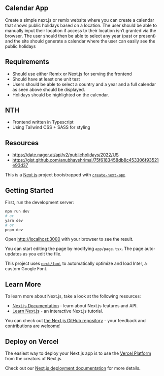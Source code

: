 ## Calendar App

Create a simple next.js or remix website where you can create a calendar that shows
public holidays based on a location. The user should be able to manually input their
location if access to their location isn’t granted via the browser. The user should
then be able to select any year (past or present) and the site should generate a
calendar where the user can easily see the public holidays


## Requirements

 - Should use either Remix or Next.js for serving the frontend
 - Should have at least one unit test
 - Users should be able to select a country and a year and a full calendar as seen above should be displayed.
 - Holidays should be highlighted on the calendar.

## NTH

- Frontend written in Typescript
- Using Tailwind CSS + SASS for styling

## Resources

 - https://date.nager.at/api/v2/publicholidays/2022/US
 - https://gist.github.com/anubhavshrimal/75f6183458db8c453306f93521e93d37

This is a [Next.js](https://nextjs.org/) project bootstrapped with [`create-next-app`](https://github.com/vercel/next.js/tree/canary/packages/create-next-app).

## Getting Started

First, run the development server:

```bash
npm run dev
# or
yarn dev
# or
pnpm dev
```

Open [http://localhost:3000](http://localhost:3000) with your browser to see the result.

You can start editing the page by modifying `app/page.tsx`. The page auto-updates as you edit the file.

This project uses [`next/font`](https://nextjs.org/docs/basic-features/font-optimization) to automatically optimize and load Inter, a custom Google Font.

## Learn More

To learn more about Next.js, take a look at the following resources:

- [Next.js Documentation](https://nextjs.org/docs) - learn about Next.js features and API.
- [Learn Next.js](https://nextjs.org/learn) - an interactive Next.js tutorial.

You can check out [the Next.js GitHub repository](https://github.com/vercel/next.js/) - your feedback and contributions are welcome!

## Deploy on Vercel

The easiest way to deploy your Next.js app is to use the [Vercel Platform](https://vercel.com/new?utm_medium=default-template&filter=next.js&utm_source=create-next-app&utm_campaign=create-next-app-readme) from the creators of Next.js.

Check out our [Next.js deployment documentation](https://nextjs.org/docs/deployment) for more details.
